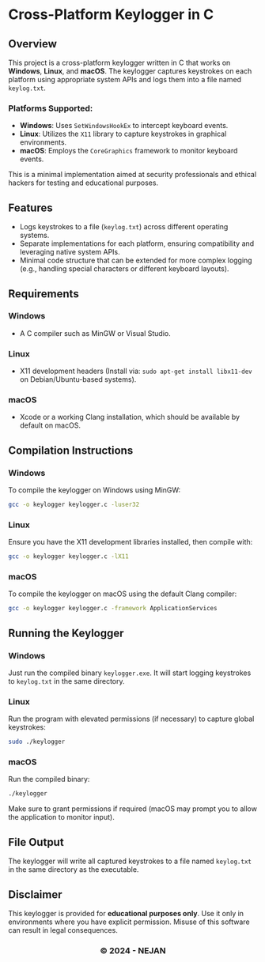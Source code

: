 # Cross-Platform Keylogger in C

## Overview

This project is a cross-platform keylogger written in C that works on **Windows**, **Linux**, and **macOS**. The keylogger captures keystrokes on each platform using appropriate system APIs and logs them into a file named `keylog.txt`.

### Platforms Supported:
- **Windows**: Uses `SetWindowsHookEx` to intercept keyboard events.
- **Linux**: Utilizes the `X11` library to capture keystrokes in graphical environments.
- **macOS**: Employs the `CoreGraphics` framework to monitor keyboard events.

This is a minimal implementation aimed at security professionals and ethical hackers for testing and educational purposes.

## Features
- Logs keystrokes to a file (`keylog.txt`) across different operating systems.
- Separate implementations for each platform, ensuring compatibility and leveraging native system APIs.
- Minimal code structure that can be extended for more complex logging (e.g., handling special characters or different keyboard layouts).

## Requirements

### Windows
- A C compiler such as MinGW or Visual Studio.
  
### Linux
- X11 development headers (Install via: `sudo apt-get install libx11-dev` on Debian/Ubuntu-based systems).

### macOS
- Xcode or a working Clang installation, which should be available by default on macOS.

## Compilation Instructions

### Windows
To compile the keylogger on Windows using MinGW:

```bash
gcc -o keylogger keylogger.c -luser32
```

### Linux
Ensure you have the X11 development libraries installed, then compile with:

```bash
gcc -o keylogger keylogger.c -lX11
```

### macOS
To compile the keylogger on macOS using the default Clang compiler:

```bash
gcc -o keylogger keylogger.c -framework ApplicationServices
```

## Running the Keylogger

### Windows
Just run the compiled binary `keylogger.exe`. It will start logging keystrokes to `keylog.txt` in the same directory.

### Linux
Run the program with elevated permissions (if necessary) to capture global keystrokes:

```bash
sudo ./keylogger
```

### macOS
Run the compiled binary:

```bash
./keylogger
```

Make sure to grant permissions if required (macOS may prompt you to allow the application to monitor input).

## File Output
The keylogger will write all captured keystrokes to a file named `keylog.txt` in the same directory as the executable.

## Disclaimer
This keylogger is provided for <b>educational purposes only</b>. Use it only in environments where you have explicit permission. Misuse of this software can result in legal consequences.

### <center> © 2024 - NEJAN </center>
